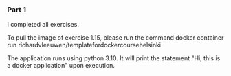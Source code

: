### Part 1

I completed all exercises.

To pull the image of exercise 1.15, please run the command docker container run richardvleeuwen/templatefordockercoursehelsinki

The application runs using python 3.10. It will print the statement "Hi, this is a docker application" upon execution.
